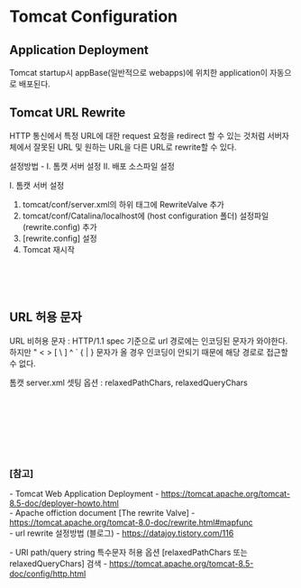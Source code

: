 # Tomcat Configuration

## Application Deployment

Tomcat startup시 appBase(일반적으로 webapps)에 위치한 application이 자동으로 배포된다.



## Tomcat URL Rewrite

HTTP 통신에서 특정 URL에 대한 request 요청을 redirect 할 수 있는 것처럼 서버자체에서 잘못된 URL 및 원하는 URL을 다른 URL로 rewrite할 수 있다.

설정방법 - I. 톰캣 서버 설정 II. 배포 소스파일 설정

I. 톰캣 서버 설정
1. tomcat/conf/server.xml의 <Host> 하위 태그에 RewriteValve 추가
2. tomcat/conf/Catalina/localhost에 (host configuration 폴더) 설정파일 (rewrite.config) 추가
3. [rewrite.config] 설정
4. Tomcat 재시작



<br><br><br>

## URL 허용 문자

URL 비허용 문자 : HTTP/1.1 spec 기준으로 url 경로에는 인코딩된 문자가 와야한다. 하지만  " < > [ \ ] ^ ` { | } 문자가 올 경우 인코딩이 안되기 때문에 해당 경로로 접근할 수 없다.

톰캣 server.xml 셋팅 옵션 : relaxedPathChars, relaxedQueryChars



<br><br><br>
<br><br><br>

### [참고] <br>
  *-* Tomcat Web Application Deployment - https://tomcat.apache.org/tomcat-8.5-doc/deployer-howto.html <br>
  *-* Apache offiction document [The rewrite Valve] - https://tomcat.apache.org/tomcat-8.0-doc/rewrite.html#mapfunc <br>
  *-* url rewrite 설정방법 (블로그) - https://datajoy.tistory.com/116 <br>

  *-* URI path/query string 특수문자 허용 옵션 [relaxedPathChars 또는 relaxedQueryChars] 검색 - https://tomcat.apache.org/tomcat-8.5-doc/config/http.html <br>

   